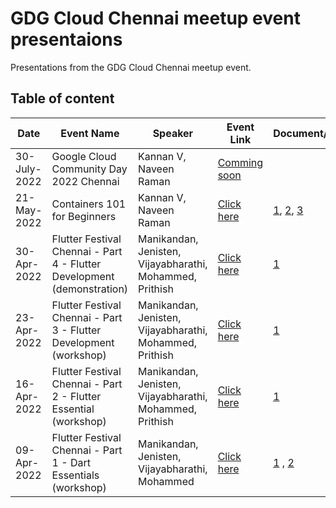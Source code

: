 # GDG Cloud Chennai meetup event presentaions
Presentations from the GDG Cloud Chennai meetup event.

## Table of content

| Date  | Event Name | Speaker | Event Link | Document/Presentation |
| --- | --- | --- | --- | --- |
| 30-July-2022  | Google Cloud Community Day 2022 Chennai | Kannan V, Naveen Raman | [Comming soon]() |
| 21-May-2022  | Containers 101 for Beginners | Kannan V, Naveen Raman | [Click here](https://gdg.community.dev/events/details/google-gdg-cloud-chennai-presents-containers-101-for-beginners/) | [1](https://github.com/kcdchennai/kcdworkshops/blob/main/introduction-to-containers-final.pptx), [2](https://github.com/kcdchennai/kcdworkshops/blob/main/Demo%20material.docx), [3](https://github.com/kcdchennai/kcdworkshops/tree/main/helloworld) |
| 30-Apr-2022  | Flutter Festival Chennai - Part 4 - Flutter Development (demonstration) | Manikandan, Jenisten, Vijayabharathi, Mohammed, Prithish | [Click here](https://gdg.community.dev/events/details/google-gdg-cloud-chennai-presents-flutter-festival-chennai-part-4/) | [1](https://github.com/manikandank276/blog/blob/main/flutter-101-part-1.dart) |
| 23-Apr-2022  | Flutter Festival Chennai - Part 3 - Flutter Development (workshop) | Manikandan, Jenisten, Vijayabharathi, Mohammed, Prithish | [Click here](https://gdg.community.dev/events/details/google-gdg-cloud-chennai-presents-flutter-festival-chennai-part-3/) | [1](https://www.cloudskillsboost.google/quests/167) |
| 16-Apr-2022  | Flutter Festival Chennai - Part 2 - Flutter Essential (workshop) | Manikandan, Jenisten, Vijayabharathi, Mohammed, Prithish | [Click here](https://gdg.community.dev/events/details/google-gdg-cloud-chennai-presents-flutter-festival-chennai-part-2/) | [1](https://www.cloudskillsboost.google/quests/191) |
| 09-Apr-2022  | Flutter Festival Chennai - Part 1 - Dart Essentials (workshop) | Manikandan, Jenisten, Vijayabharathi, Mohammed | [Click here](https://gdg.community.dev/events/details/google-gdg-cloud-chennai-presents-flutter-festival-chennai-part-1/) | [1](https://github.com/manikandank276/blog/blob/main/dart-101-part-1.dart) , [2](https://www.cloudskillsboost.google/quests/190) |
